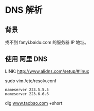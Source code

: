 # DNS 解析
## 背景
找不到 fanyi.baidu.com 的服务器 IP 地址。

## 使用 阿里 DNS
LINK: http://www.alidns.com/setup/#linux

sudo vim /etc/resolv.conf

```text
nameserver 223.5.5.5
nameserver 223.6.6.6
```
dig www.taobao.com +short